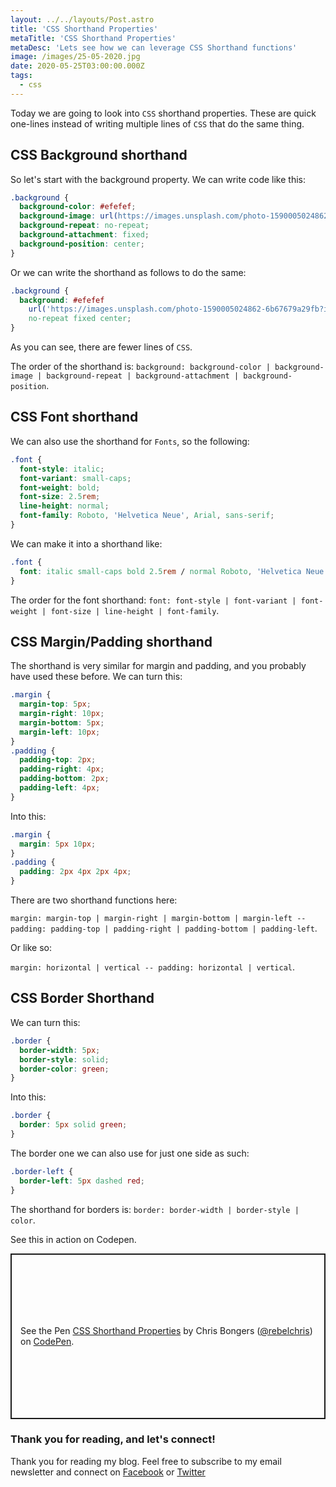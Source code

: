 ```yaml
---
layout: ../../layouts/Post.astro
title: 'CSS Shorthand Properties'
metaTitle: 'CSS Shorthand Properties'
metaDesc: 'Lets see how we can leverage CSS Shorthand functions'
image: /images/25-05-2020.jpg
date: 2020-05-25T03:00:00.000Z
tags:
  - css
---
```


Today we are going to look into `CSS` shorthand properties.
These are quick one-lines instead of writing multiple lines of `CSS` that do the same thing.

## CSS Background shorthand

So let's start with the background property. We can write code like this:

```css
.background {
  background-color: #efefef;
  background-image: url(https://images.unsplash.com/photo-1590005024862-6b67679a29fb?ixlib=rb-1.2.1&ixid=eyJhcHBfaWQiOjEyMDd9&auto=format&fit=crop&w=979&q=80);
  background-repeat: no-repeat;
  background-attachment: fixed;
  background-position: center;
}
```

Or we can write the shorthand as follows to do the same:

```css
.background {
  background: #efefef
    url('https://images.unsplash.com/photo-1590005024862-6b67679a29fb?ixlib=rb-1.2.1&ixid=eyJhcHBfaWQiOjEyMDd9&auto=format&fit=crop&w=979&q=80')
    no-repeat fixed center;
}
```

As you can see, there are fewer lines of `CSS`.

The order of the shorthand is: `background: background-color | background-image | background-repeat | background-attachment | background-position`.

## CSS Font shorthand

We can also use the shorthand for `Fonts`, so the following:

```css
.font {
  font-style: italic;
  font-variant: small-caps;
  font-weight: bold;
  font-size: 2.5rem;
  line-height: normal;
  font-family: Roboto, 'Helvetica Neue', Arial, sans-serif;
}
```

We can make it into a shorthand like:

```css
.font {
  font: italic small-caps bold 2.5rem / normal Roboto, 'Helvetica Neue', Arial, sans-serif;
}
```

The order for the font shorthand: `font: font-style | font-variant | font-weight | font-size | line-height | font-family`.

## CSS Margin/Padding shorthand

The shorthand is very similar for margin and padding, and you probably have used these before.
We can turn this:

```css
.margin {
  margin-top: 5px;
  margin-right: 10px;
  margin-bottom: 5px;
  margin-left: 10px;
}
.padding {
  padding-top: 2px;
  padding-right: 4px;
  padding-bottom: 2px;
  padding-left: 4px;
}
```

Into this:

```css
.margin {
  margin: 5px 10px;
}
.padding {
  padding: 2px 4px 2px 4px;
}
```

There are two shorthand functions here:

`margin: margin-top | margin-right | margin-bottom | margin-left -- padding: padding-top | padding-right | padding-bottom | padding-left`.

Or like so:

`margin: horizontal | vertical -- padding: horizontal | vertical`.

## CSS Border Shorthand

We can turn this:

```css
.border {
  border-width: 5px;
  border-style: solid;
  border-color: green;
}
```

Into this:

```css
.border {
  border: 5px solid green;
}
```

The border one we can also use for just one side as such:

```css
.border-left {
  border-left: 5px dashed red;
}
```

The shorthand for borders is: `border: border-width | border-style | color`.

See this in action on Codepen.

<p class="codepen" data-height="265" data-theme-id="dark" data-default-tab="result" data-user="rebelchris" data-slug-hash="ZEbPqQo" style="height: 265px; box-sizing: border-box; display: flex; align-items: center; justify-content: center; border: 2px solid; margin: 1em 0; padding: 1em;" data-pen-title="CSS Shorthand Properties">
  <span>See the Pen <a href="https://codepen.io/rebelchris/pen/ZEbPqQo">
  CSS Shorthand Properties</a> by Chris Bongers (<a href="https://codepen.io/rebelchris">@rebelchris</a>)
  on <a href="https://codepen.io">CodePen</a>.</span>
</p>
<script async src="https://static.codepen.io/assets/embed/ei.js"></script>

### Thank you for reading, and let's connect!

Thank you for reading my blog. Feel free to subscribe to my email newsletter and connect on [Facebook](https://www.facebook.com/DailyDevTipsBlog) or [Twitter](https://twitter.com/DailyDevTips1)
